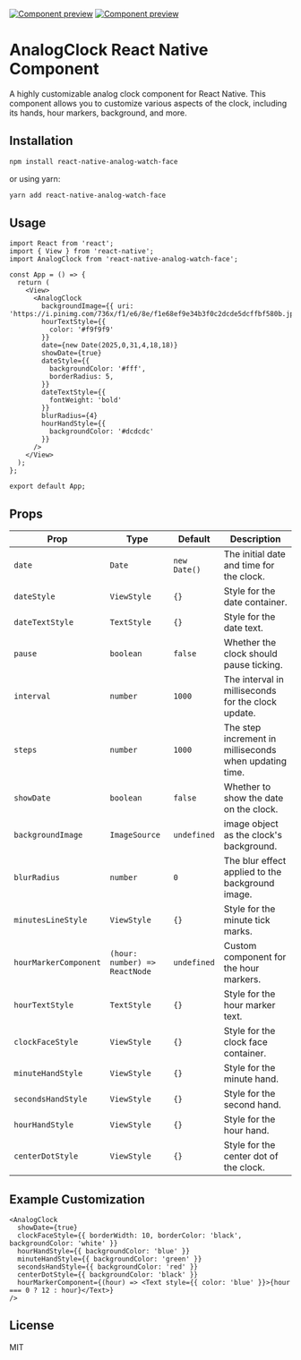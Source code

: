 
[![Component preview](https://i.imgur.com/ftY108r.png)](https://i.imgur.com/ftY108r.png)
[![Component preview](https://i.imgur.com/oqyxfRc.png)](https://i.imgur.com/oqyxfRc.png)


# AnalogClock React Native Component


A highly customizable analog clock component for React Native. This component allows you to customize various aspects of the clock, including its hands, hour markers, background, and more.

## Installation

```sh
npm install react-native-analog-watch-face
```

or using yarn:

```sh
yarn add react-native-analog-watch-face
```

## Usage

```tsx
import React from 'react';
import { View } from 'react-native';
import AnalogClock from 'react-native-analog-watch-face';

const App = () => {
  return (
    <View>
      <AnalogClock
        backgroundImage={{ uri: 'https://i.pinimg.com/736x/f1/e6/8e/f1e68ef9e34b3f0c2dcde5dcffbf580b.jpg'}}
        hourTextStyle={{
          color: '#f9f9f9'
        }}
        date={new Date(2025,0,31,4,18,18)}
        showDate={true}
        dateStyle={{
          backgroundColor: '#fff',
          borderRadius: 5,
        }}
        dateTextStyle={{
          fontWeight: 'bold'
        }}
        blurRadius={4}
        hourHandStyle={{
          backgroundColor: '#dcdcdc'
        }}
      />
    </View>
  );
};

export default App;
```

## Props

| Prop | Type | Default | Description |
|------|------|---------|-------------|
| `date` | `Date` | `new Date()` | The initial date and time for the clock. |
| `dateStyle` | `ViewStyle` | `{}` | Style for the date container. |
| `dateTextStyle` | `TextStyle` | `{}` | Style for the date text. |
| `pause` | `boolean` | `false` | Whether the clock should pause ticking. |
| `interval` | `number` | `1000` | The interval in milliseconds for the clock update. |
| `steps` | `number` | `1000` | The step increment in milliseconds when updating time. |
| `showDate` | `boolean` | `false` | Whether to show the date on the clock. |
| `backgroundImage` | `ImageSource` | `undefined` | image object as the clock's background. |
| `blurRadius` | `number` | `0` | The blur effect applied to the background image. |
| `minutesLineStyle` | `ViewStyle` | `{}` | Style for the minute tick marks. |
| `hourMarkerComponent` | `(hour: number) => ReactNode` | `undefined` | Custom component for the hour markers. |
| `hourTextStyle` | `TextStyle` | `{}` | Style for the hour marker text. |
| `clockFaceStyle` | `ViewStyle` | `{}` | Style for the clock face container. |
| `minuteHandStyle` | `ViewStyle` | `{}` | Style for the minute hand. |
| `secondsHandStyle` | `ViewStyle` | `{}` | Style for the second hand. |
| `hourHandStyle` | `ViewStyle` | `{}` | Style for the hour hand. |
| `centerDotStyle` | `ViewStyle` | `{}` | Style for the center dot of the clock. |

## Example Customization

```tsx
<AnalogClock
  showDate={true}
  clockFaceStyle={{ borderWidth: 10, borderColor: 'black', backgroundColor: 'white' }}
  hourHandStyle={{ backgroundColor: 'blue' }}
  minuteHandStyle={{ backgroundColor: 'green' }}
  secondsHandStyle={{ backgroundColor: 'red' }}
  centerDotStyle={{ backgroundColor: 'black' }}
  hourMarkerComponent={(hour) => <Text style={{ color: 'blue' }}>{hour === 0 ? 12 : hour}</Text>}
/>
```

## License

MIT

